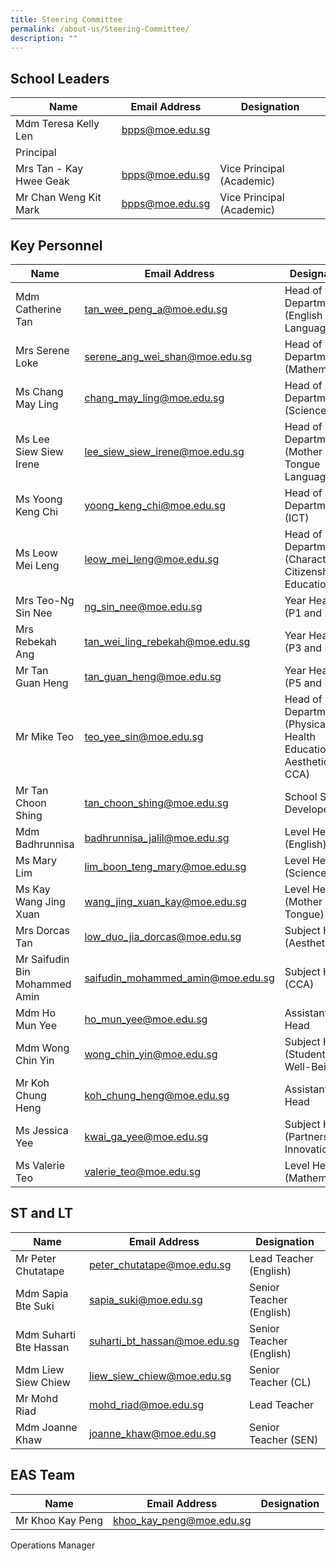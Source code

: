 ```yaml
---
title: Steering Committee
permalink: /about-us/Steering-Committee/
description: ""
---
```

School Leaders
--------------

| Name| Email Address | Designation|
| -------- | -------- | -------- |
| Mdm Teresa Kelly Len     | [bpps@moe.edu.sg](mailto:bpps@moe.edu.sg)     | 	
Principal     |
|Mrs Tan - Kay Hwee Geak|[bpps@moe.edu.sg](mailto:bpps@moe.edu.sg) |Vice Principal (Academic)
|Mr Chan Weng Kit Mark|[bpps@moe.edu.sg](mailto:bpps@moe.edu.sg) |Vice Principal (Academic)

Key Personnel
-------------

| Name| Email Address | Designation|
| -------- | -------- | -------- |
|Mdm Catherine Tan|[tan_wee_peng_a@moe.edu.sg](mailto:tan_wee_peng_a@moe.edu.sg)|Head of Department (English Language)|
|Mrs Serene Loke|[serene_ang_wei_shan@moe.edu.sg](mailto:serene_ang_wei_shan@moe.edu.sg)|Head of Department (Mathematics)
|Ms Chang May Ling|[chang_may_ling@moe.edu.sg](mailto:chang_may_ling@moe.edu.sg)|Head of Department (Science)
|Ms Lee Siew Siew Irene|[lee_siew_siew_irene@moe.edu.sg](mailto:lee_siew_siew_irene@moe.edu.sg)|Head of Department (Mother Tongue Languages)
|Ms Yoong Keng Chi|[yoong_keng_chi@moe.edu.sg](mailto:yoong_keng_chi@moe.edu.sg)|Head of Department (ICT)
|Ms Leow Mei Leng|[leow_mei_leng@moe.edu.sg](mailto:leow_mei_leng@moe.edu.sg)|Head of Department (Character & Citizenship Education)
|Mrs Teo-Ng Sin Nee|[ng_sin_nee@moe.edu.sg](mailto:ng_sin_nee@moe.edu.sg)|Year Head (P1 and P2)
|Mrs Rebekah Ang|[tan_wei_ling_rebekah@moe.edu.sg](mailto:tan_wei_ling_rebekah@moe.edu.sg)|	Year Head (P3 and P4)
|Mr Tan Guan Heng|[tan_guan_heng@moe.edu.sg](mailto:tan_guan_heng@moe.edu.sg)|Year Head (P5 and P6)
|Mr Mike Teo|[teo_yee_sin@moe.edu.sg](mailto:teo_yee_sin@moe.edu.sg)|Head of Department<br>(Physical & Health Education, Aesthetics & CCA)
|Mr Tan Choon Shing|[tan_choon_shing@moe.edu.sg](mailto:tan_choon_shing@moe.edu.sg)|School Staff Developer
|Mdm Badhrunnisa|[badhrunnisa_jalil@moe.edu.sg](mailto:badhrunnisa_jalil@moe.edu.sg)|Level Head (English)
|Ms Mary Lim|[lim_boon_teng_mary@moe.edu.sg](mailto:lim_boon_teng_mary@moe.edu.sg)|Level Head (Science)
|Ms Kay Wang Jing Xuan|[wang_jing_xuan_kay@moe.edu.sg](mailto:wang_jing_xuan_kay@moe.edu.sg)|Level Head (Mother Tongue)
|Mrs Dorcas Tan|[low_duo_jia_dorcas@moe.edu.sg](mailto:low_duo_jia_dorcas@moe.edu.sg)|Subject Head (Aesthetics)
|Mr Saifudin Bin Mohammed Amin|[saifudin_mohammed_amin@moe.edu.sg](mailto:saifudin_mohammed_amin@moe.edu.sg)|Subject Head (CCA)
|Mdm Ho Mun Yee|[ho_mun_yee@moe.edu.sg](mailto:ho_mun_yee@moe.edu.sg)|Assistant Year Head
|Mdm Wong Chin Yin|[wong_chin_yin@moe.edu.sg](mailto:wong_chin_yin@moe.edu.sg)|	Subject Head (Student Well-Being)
|Mr Koh Chung Heng|[koh_chung_heng@moe.edu.sg](mailto:koh_chung_heng@moe.edu.sg)|Assistant Year Head
|Ms Jessica Yee|[kwai_ga_yee@moe.edu.sg](mailto:kwai_ga_yee@moe.edu.sg)|Subject Head (Partnership & Innovation)
|Ms Valerie Teo|[valerie_teo@moe.edu.sg](mailto:valerie_teo@moe.edu.sg)|Level Head (Mathematics)

ST and LT
---------

| Name| Email Address | Designation|
| -------- | -------- | -------- |
|Mr Peter Chutatape|[peter_chutatape@moe.edu.sg](mailto:peter_chutatape@moe.edu.sg)|Lead Teacher (English)
|Mdm Sapia Bte Suki|[sapia_suki@moe.edu.sg](mailto:sapia_suki@moe.edu.sg)|Senior Teacher (English)
|Mdm Suharti Bte Hassan|[suharti_bt_hassan@moe.edu.sg](mailto:suharti_bt_hassan@moe.edu.sg)|Senior Teacher (English)
|Mdm Liew Siew Chiew|[liew_siew_chiew@moe.edu.sg](mailto:liew_siew_chiew@moe.edu.sg)|Senior Teacher (CL)
|Mr Mohd Riad|[mohd_riad@moe.edu.sg](mailto:mohd_riad@moe.edu.sg)|Lead Teacher
|Mdm Joanne Khaw|[joanne_khaw@moe.edu.sg](mailto:joanne_khaw@moe.edu.sg)|Senior Teacher (SEN)

EAS Team
--------

| Name| Email Address | Designation|
| -------- | -------- | -------- |
|Mr Khoo Kay Peng|[khoo_kay_peng@moe.edu.sg](mailto:khoo_kay_peng@moe.edu.sg)|	
Operations Manager
